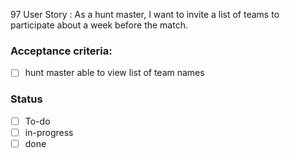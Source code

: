 97 User Story : As a hunt master, I want to invite a list of teams to participate about a week before the match. <br>

### Acceptance criteria: <br>
- [ ] hunt master able to view list of team names

### Status
- [ ] To-do
- [ ] in-progress
- [ ] done
